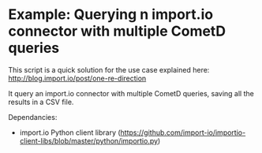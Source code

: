 Example: Querying n import.io connector with multiple CometD queries
===============================


This script is a quick solution for the use case explained here: http://blog.import.io/post/one-re-direction

It query an import.io connector with multiple CometD queries, saving all the results in a CSV file.


Dependancies:

- import.io Python client library (https://github.com/import-io/importio-client-libs/blob/master/python/importio.py)
